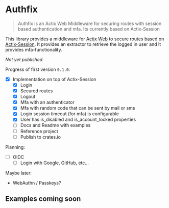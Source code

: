 # Authfix
> Authfix is an Actix Web Middleware for securing routes with session based authentication and mfa. Its currently based on Actix-Session

This library provides a middleware for [Actix Web](https://github.com/actix/actix-web) to secure routes based on [Actix-Session](https://github.com/actix/actix-extras/tree/master/actix-session). It provides an extractor to retrieve the logged in user and it provides mfa-functionality.

*Not yet published*

Progress of first version `0.1.0`:
- [x] Implementation on top of Actix-Session
    - [x] Login
    - [x] Secured routes
    - [x] Logout
    - [x] Mfa with an authenticator
    - [x] Mfa with random code that can be sent by mail or sms
    - [x] Login session timeout (for mfa) is configurable
    - [x] User has is_disabled and is_account_locked properties
    - [ ] Docs and Readme with examples
    - [ ] Reference project
    - [ ] Publish to crates.io

Planning:
- [ ] OIDC
    - [ ] Login with Google, GitHub, etc...

Maybe later:
- WebAuthn / Passkeys?

## Examples coming soon







